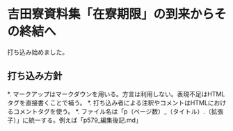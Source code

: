 # 吉田寮資料集「在寮期限」の到来からその終結へ

打ち込み始めました。

## 打ち込み方針
*. マークアップはマークダウンを用いる。方言は利用しない。表現不足はHTMLタグを直接書くことで補う。
*. 打ち込み者による注釈やコメントはHTMLにおけるコメントタグを使う。
*. ファイル名は「p（ページ数）_（タイトル）.（拡張子）」に統一する。例えば「p579_編集後記.md」


